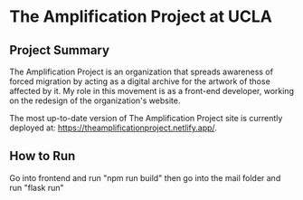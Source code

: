 # The Amplification Project at UCLA

## Project Summary

The Amplification Project is an organization that spreads awareness of forced migration by acting as a digital archive for the artwork of those affected by it. My role in this movement is as a front-end developer, working on the redesign of the organization's website.

The most up-to-date version of The Amplification Project site is currently deployed at: https://theamplificationproject.netlify.app/.



## How to Run

Go into frontend and run "npm run build" then go into the mail folder and run "flask run"

